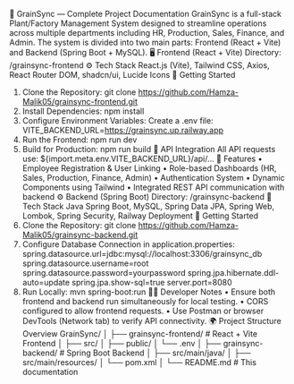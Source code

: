 🌾 GrainSync — Complete Project Documentation
GrainSync is a full-stack Plant/Factory Management System designed to streamline operations across multiple departments including HR, Production, Sales, Finance, and Admin. The system is divided into two main parts: Frontend (React + Vite) and Backend (Spring Boot + MySQL).
🖥️ Frontend (React + Vite)
Directory: /grainsync-frontend
⚙️ Tech Stack
React.js (Vite), Tailwind CSS, Axios, React Router DOM, shadcn/ui, Lucide Icons
🚀 Getting Started
1. Clone the Repository:
 git clone https://github.com/Hamza-Malik05/grainsync-frontend.git
2. Install Dependencies:
 npm install
3. Configure Environment Variables:
 Create a .env file:
 VITE_BACKEND_URL=https://grainsync.up.railway.app
4. Run the Frontend:
 npm run dev
5. Build for Production:
 npm run build
📡 API Integration
All API requests use: ${import.meta.env.VITE_BACKEND_URL}/api/...
🔐 Features
• Employee Registration & User Linking
• Role-based Dashboards (HR, Sales, Production, Finance, Admin)
• Authentication System
• Dynamic Components using Tailwind
• Integrated REST API communication with backend
⚙️ Backend (Spring Boot)
Directory: /grainsync-backend
🧰 Tech Stack
Java Spring Boot, MySQL, Spring Data JPA, Spring Web, Lombok, Spring Security, Railway Deployment
🚀 Getting Started
1. Clone the Repository:
 git clone https://github.com/Hamza-Malik05/grainsync-backend.git
2. Configure Database Connection in application.properties:
spring.datasource.url=jdbc:mysql://localhost:3306/grainsync_db
spring.datasource.username=root
spring.datasource.password=yourpassword
spring.jpa.hibernate.ddl-auto=update
spring.jpa.show-sql=true
server.port=8080
3. Run Locally:
 mvn spring-boot:run
🧑‍💻 Developer Notes
• Ensure both frontend and backend run simultaneously for local testing.
• CORS configured to allow frontend requests.
• Use Postman or browser DevTools (Network tab) to verify API connectivity.
🌍 Project Structure Overview
GrainSync/
│
├── grainsync-frontend/     # React + Vite Frontend
│   ├── src/
│   ├── public/
│   └── .env
│
├── grainsync-backend/      # Spring Boot Backend
│   ├── src/main/java/
│   ├── src/main/resources/
│   └── pom.xml
│
└── README.md               # This documentation
